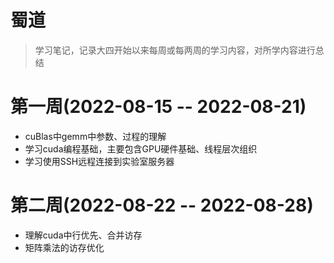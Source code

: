 # 蜀道
> 学习笔记，记录大四开始以来每周或每两周的学习内容，对所学内容进行总结
# 第一周(2022-08-15 -- 2022-08-21)
- cuBlas中gemm中参数、过程的理解
- 学习cuda编程基础，主要包含GPU硬件基础、线程层次组织
- 学习使用SSH远程连接到实验室服务器
# 第二周(2022-08-22 -- 2022-08-28)
- 理解cuda中行优先、合并访存
- 矩阵乘法的访存优化
